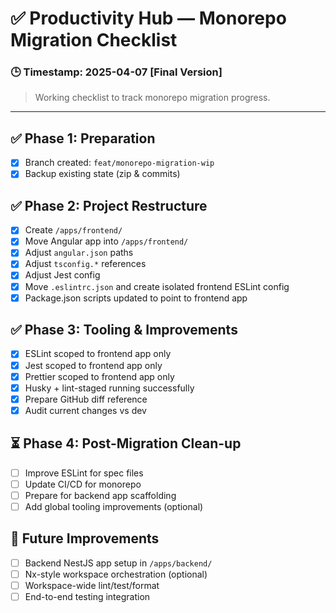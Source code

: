 # ✅ Productivity Hub — Monorepo Migration Checklist

### 🕒 Timestamp: 2025-04-07 [Final Version]

> Working checklist to track monorepo migration progress.

---

## ✅ Phase 1: Preparation

- [x] Branch created: `feat/monorepo-migration-wip`
- [x] Backup existing state (zip & commits)

## ✅ Phase 2: Project Restructure

- [x] Create `/apps/frontend/`
- [x] Move Angular app into `/apps/frontend/`
- [x] Adjust `angular.json` paths
- [x] Adjust `tsconfig.*` references
- [x] Adjust Jest config
- [x] Move `.eslintrc.json` and create isolated frontend ESLint config
- [x] Package.json scripts updated to point to frontend app

## ✅ Phase 3: Tooling & Improvements

- [x] ESLint scoped to frontend app only
- [x] Jest scoped to frontend app only
- [x] Prettier scoped to frontend app only
- [x] Husky + lint-staged running successfully
- [x] Prepare GitHub diff reference
- [x] Audit current changes vs dev

## ⏳ Phase 4: Post-Migration Clean-up

- [ ] Improve ESLint for spec files
- [ ] Update CI/CD for monorepo
- [ ] Prepare for backend app scaffolding
- [ ] Add global tooling improvements (optional)

## 🚀 Future Improvements

- [ ] Backend NestJS app setup in `/apps/backend/`
- [ ] Nx-style workspace orchestration (optional)
- [ ] Workspace-wide lint/test/format
- [ ] End-to-end testing integration
